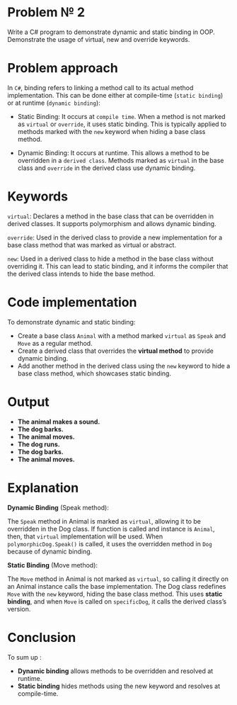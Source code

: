# Problem № 2

Writе a C# program to dеmonstratе dynamic and static binding in OOP. Dеmonstratе thе usagе of virtual,
nеw and ovеrridе kеywords.

# Problem approach

In `C#`, binding refers to linking a method call to its actual method implementation. This can be done either at compile-time (`static binding`) or at runtime (`dynamic binding`):

- Static Binding: It occurs at `compile time`. When a method is not marked as `virtual` or `override`, it uses static binding. This is typically applied to methods marked with the `new` keyword when hiding a base class method.

- Dynamic Binding: It occurs at runtime. This allows a method to be overridden in a `derived class`. Methods marked as `virtual` in the base class and `override` in the derived class use dynamic binding.

# Keywords

`virtual`: Declares a method in the base class that can be overridden in derived classes. It supports polymorphism and allows dynamic binding.

`override`: Used in the derived class to provide a new implementation for a base class method that was marked as virtual or abstract.

`new`: Used in a derived class to hide a method in the base class without overriding it. This can lead to static binding, and it informs the compiler that the derived class intends to hide the base method.

# Code implementation

To demonstrate dynamic and static binding:

- Create a base class `Animal` with a method marked `virtual` as `Speak` and `Move` as a regular method.
- Create a derived class that overrides the **virtual method** to provide dynamic binding.
- Add another method in the derived class using the `new` keyword to hide a base class method, which showcases static binding.

# Output

- **The animal makes a sound.**
- **The dog barks.**
- **The animal moves.**
- **The dog runs.**
- **The dog barks.**
- **The animal moves.**

# Explanation

**Dynamic Binding** (Speak method):

The `Speak` method in Animal is marked as `virtual`, allowing it to be overridden in the Dog class. If function is called and instance is `Animal`, then, that `virtual` implementation will be used.
When `polymorphicDog.Speak()` is called, it uses the overridden method in `Dog` because of dynamic binding.

**Static Binding** (Move method):

The `Move` method in Animal is not marked as `virtual`, so calling it directly on an Animal instance calls the base implementation.
The Dog class redefines `Move` with the `new` keyword, hiding the base class method. This uses **static binding**, and when `Move` is called on `specificDog`, it calls the derived class’s version.

# Conclusion

To sum up : 
- **Dynamic binding** allows methods to be overridden and resolved at runtime.
- **Static binding** hides methods using the new keyword and resolves at compile-time.